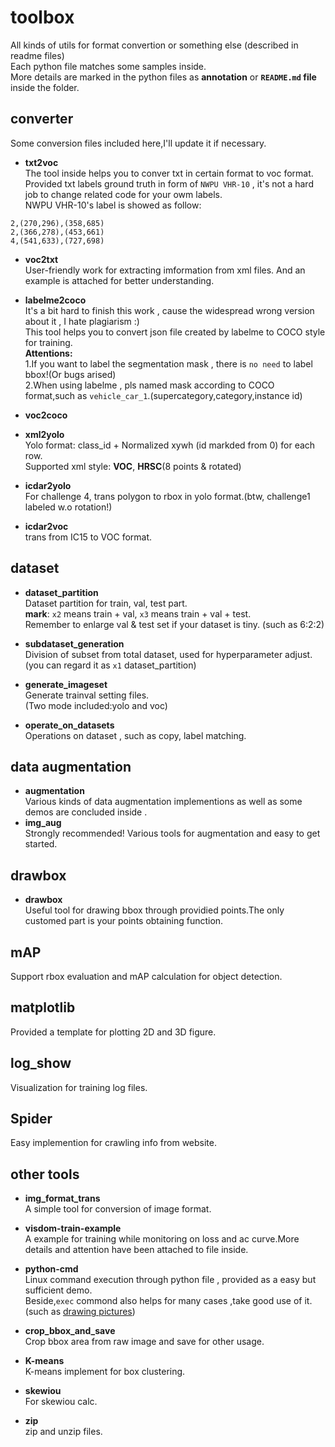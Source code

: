 # toolbox
All kinds of utils for format convertion or something else (described in readme files)</br>
Each python file matches some samples inside.</br>
More details are marked in the python files as **annotation** or **`README.md` file** inside the folder.</br>


## converter 
Some conversion files included here,I'll update it if necessary.</br>
* **txt2voc**</br>
The tool inside helps you to conver txt in certain format to voc format.  
Provided txt labels ground truth in form of `NWPU VHR-10` , it's not a hard job to change related code for your owm labels.  
NWPU VHR-10's label is showed as follow:  
```
2,(270,296),(358,685)
2,(366,278),(453,661)
4,(541,633),(727,698)
```

* **voc2txt**  
User-friendly work for extracting imformation from xml files. And an example is attached for better understanding.  

* **labelme2coco**  
It's a bit hard to finish this work , cause the widespread wrong version about it , I hate plagiarism :)  
This tool helps you to convert json file created by labelme to COCO style for training.     
**Attentions:**   
    1.If you want to label the segmentation mask , there is `no need` to label bbox!(Or bugs arised)   
    2.When using labelme , pls named mask according to COCO format,such as `vehicle_car_1`.(supercategory,category,instance id)    

* **voc2coco**    
  
* **xml2yolo**    
Yolo format: class_id + Normalized xywh (id markded from 0) for each row.  
Supported xml style: **VOC**, **HRSC**(8 points & rotated)

* **icdar2yolo**   
For challenge 4, trans polygon to rbox in yolo format.(btw, challenge1 labeled w.o rotation!)  

* **icdar2voc**  
trans from IC15 to VOC format.



## dataset  
* **dataset_partition**  
Dataset partition for train, val, test part.  
**mark**: `x2` means train + val, `x3` means train + val + test.  
Remember to enlarge val & test set if your dataset is tiny. (such as 6:2:2)   

* **subdataset_generation**    
Division of subset from total dataset, used for hyperparameter adjust.  
(you can regard it as `x1` dataset_partition)  

* **generate_imageset**    
Generate trainval setting files.    
(Two mode included:yolo and voc)    

* **operate_on_datasets**    
Operations on dataset , such as copy, label matching.     


## data augmentation  
* **augmentation**   
Various kinds of data augmentation implementions as well as some demos are concluded inside .  
* **img_aug**  
Strongly recommended! Various tools for augmentation and easy to get started.  


## drawbox
* **drawbox**  
Useful tool for drawing bbox through providied points.The only customed part is your points obtaining function. 

## mAP
Support rbox evaluation and mAP calculation for object detection.

## matplotlib
Provided a template for plotting 2D and 3D figure.


## log_show
Visualization for training log files.


## Spider
Easy implemention for crawling info from website.


## other tools
* **img_format_trans**    
A simple tool for conversion of image format.  

* **visdom-train-example**  
A example for training while monitoring on loss and ac curve.More details and attention have been attached to file inside. 

* **python-cmd**  
Linux command execution through python file , provided as a easy but sufficient demo.  
Beside,`exec` commond also helps for many cases ,take good use of it.(such as [drawing pictures](https://github.com/ming71/toolbox/blob/b473ea001c2498fe927115d0c4a66d1cd4e30a7f/matplotlib/HuMonent.py#L172))  


* **crop_bbox_and_save**   
Crop bbox area from raw image and save for other usage.


 * **K-means**   
K-means  implement for box clustering.

* **skewiou**  
For skewiou calc.

* **zip**  
zip and unzip files.